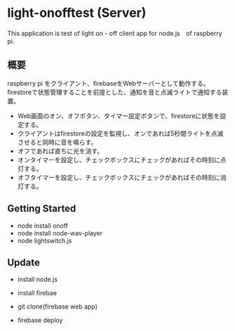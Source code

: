 # light-onofftest (Server)

This application is test of light on - off client app for node.js　of raspberry pi.

## 概要

raspberry pi をクライアント、firebaseをWebサーバーとして動作する。
firestoreで状態管理することを前提とした、通知を音と点滅ライトで通知する装置。
- Web画面のオン、オフボタン、タイマー設定ボタンで、firestoreに状態を設定する。
- クライアントはfirestoreの設定を監視し、オンであれば5秒間ライトを点滅させると同時に音を鳴らす。
- オフであれば直ちに光を消す。
- オンタイマーを設定し、チェックボックスにチェックがあればその時刻に点灯する。
- オフタイマーを設定し、チェックボックスにチェックがあればその時刻に消灯する。

## Getting Started

- node install onoff
- node install node-wav-player
- node lightswitch.js

## Update 
 
 - install node.js
 - install firebae
 - git clone(firebase web app)
 
 - firebase deploy
 
